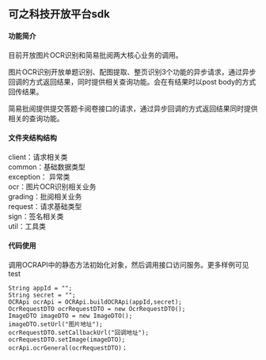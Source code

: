 ## 可之科技开放平台sdk

#### 功能简介
目前开放图片OCR识别和简易批阅两大核心业务的调用。

图片OCR识别开放单题识别、配图提取、整页识别3个功能的异步请求，通过异步回调的方式返回结果，同时提供相关查询功能。会在有结果时以post body的方式回传结果。

简易批阅提供提交答题卡阅卷接口的请求，通过异步回调的方式返回结果同时提供相关的查询功能。

#### 文件夹结构结构


client：请求相关类  
common：基础数据类型  
exception： 异常类  
ocr：图片OCR识别相关业务  
grading：批阅相关业务  
request：请求基础类型  
sign：签名相关类  
util：工具类  

#### 代码使用
调用OCRAPI中的静态方法初始化对象，然后调用接口访问服务。更多样例可见test


    String appId = "";
    String secret = "";
    OCRApi ocrApi = OCRApi.buildOCRApi(appId,secret);
    OcrRequestDTO ocrRequestDTO = new OcrRequestDTO();
    ImageDTO imageDTO = new ImageDTO();
    imageDTO.setUrl("图片地址");
    ocrRequestDTO.setCallbackUrl("回调地址");
    ocrRequestDTO.setImage(imageDTO);
    ocrApi.ocrGeneral(ocrRequestDTO)；
    
